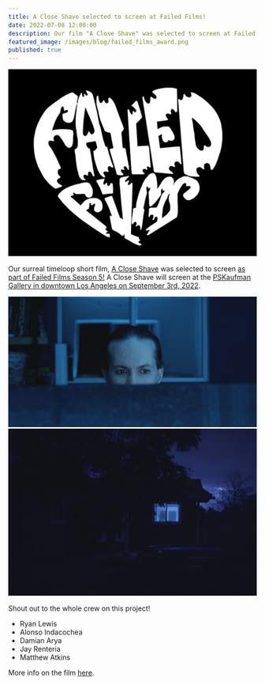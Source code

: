 ```yaml
---
title: A Close Shave selected to screen at Failed Films!
date: 2022-07-08 12:00:00
description: Our film "A Close Shave" was selected to screen at Failed Films Season 5!
featured_image: /images/blog/failed_films_award.png
published: true
---
```

![](/images/blog/failed_films_logo.png)

Our surreal timeloop short film, [A Close Shave](/project/a-close-shave/) was selected to screen [as part of Failed Films Season 5!](https://www.failedfilms.info) A Close Shave will screen at the [PSKaufman Gallery in downtown Los Angeles on September 3rd, 2022](https://allevents.in/los%20angeles/failed-films-2022/10000354403308837).

<div class="gallery" data-columns="2">
	<img src="/images/close_shave/still_1.png">
	<img src="/images/close_shave/behind_2.png">
</div>

Shout out to the whole crew on this project!

* Ryan Lewis
* Alonso Indacochea
* Damian Arya
* Jay Renteria
* Matthew Atkins

More info on the film [here](/project/a-close-shave/).
